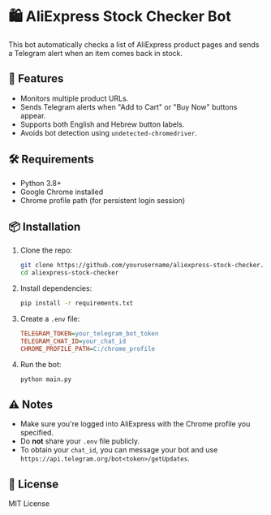 # 🛍️ AliExpress Stock Checker Bot

This bot automatically checks a list of AliExpress product pages and sends a Telegram alert when an item comes back in stock.

## 🚀 Features

- Monitors multiple product URLs.
- Sends Telegram alerts when "Add to Cart" or "Buy Now" buttons appear.
- Supports both English and Hebrew button labels.
- Avoids bot detection using `undetected-chromedriver`.

## 🛠️ Requirements

- Python 3.8+
- Google Chrome installed
- Chrome profile path (for persistent login session)

## 📦 Installation

1. Clone the repo:
   ```bash
   git clone https://github.com/yourusername/aliexpress-stock-checker.git
   cd aliexpress-stock-checker
   ```

2. Install dependencies:
   ```bash
   pip install -r requirements.txt
   ```

3. Create a `.env` file:
   ```ini
   TELEGRAM_TOKEN=your_telegram_bot_token
   TELEGRAM_CHAT_ID=your_chat_id
   CHROME_PROFILE_PATH=C:/chrome_profile
   ```

4. Run the bot:
   ```bash
   python main.py
   ```

## ⚠️ Notes

- Make sure you're logged into AliExpress with the Chrome profile you specified.
- Do **not** share your `.env` file publicly.
- To obtain your `chat_id`, you can message your bot and use `https://api.telegram.org/bot<token>/getUpdates`.

## 📄 License

MIT License

